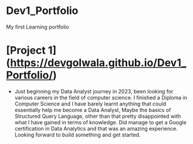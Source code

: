 # Dev1_Portfolio
My first Learning portfolio

# [Project 1] (https://devgolwala.github.io/Dev1_Portfolio/) 
* Just beginning my Data Analyst journey in 2023, been looking for various careers in the field of computer  science. I finished a Diploma in Computer Science and I have barely learnt anything that could essentially help me become a Data Analyst, Maybe the basics of Structured Query Language, other than that pretty disappointed with what I have gained in terms of knowledge. Did manage to get a Google certification in Data Analytics and that was an amazing experience. Looking forward to build something and get started. 

